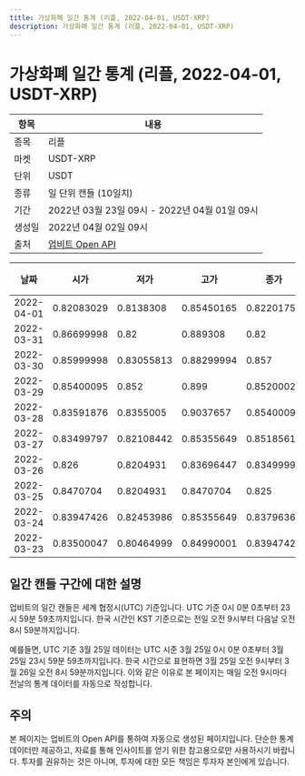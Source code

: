 ```yaml
---
title: 가상화폐 일간 통계 (리플, 2022-04-01, USDT-XRP)
description: 가상화폐 일간 통계 (리플, 2022-04-01, USDT-XRP)
---
```



가상화폐 일간 통계 (리플, 2022-04-01, USDT-XRP)
===

|항목|내용|
|--|--|
|종목|리플|
|마켓|USDT-XRP|
|단위|USDT|
|종류|일 단위 캔들 (10일치)|
|기간|2022년 03월 23일 09시 - 2022년 04월 01일 09시|
|생성일|2022년 04월 02일 09시|
|출처|[업비트 Open API](https://docs.upbit.com)|


|날짜|시가|저가|고가|종가|비고|
|--|--|--|--|--|--|
|2022-04-01|0.82083029|0.8138308|0.85450165|0.82201751|    |
|2022-03-31|0.86699998|0.82|0.889308|0.82|    |
|2022-03-30|0.85999998|0.83055813|0.88299994|0.857|    |
|2022-03-29|0.85400095|0.852|0.899|0.85200028|    |
|2022-03-28|0.83591876|0.8355005|0.9037657|0.85400095|    |
|2022-03-27|0.83499797|0.82108442|0.85355649|0.85185612|    |
|2022-03-26|0.826|0.8204931|0.83696447|0.83499999|    |
|2022-03-25|0.8470704|0.8204931|0.8470704|0.825|    |
|2022-03-24|0.83947426|0.82453986|0.85355649|0.83796368|    |
|2022-03-23|0.83500047|0.80464999|0.84990001|0.83947429|    |


일간 캔들 구간에 대한 설명
---


업비트의 일간 캔들은 세계 협정시(UTC) 기준입니다. 
UTC 기준 0시 0분 0초부터 23시 59분 59초까지입니다. 
한국 시간인 KST 기준으로는 전일 오전 9시부터 다음날 오전 8시 59분까지입니다. 


예를들면, UTC 기준 3월 25일 데이터는 UTC 시준 3월 25일 0시 0분 0초부터 3월 25일 23시 59분 59초까지입니다. 
한국 시간으로 표현하면 3월 25일 오전 9시부터 3월 26일 오전 8시 59분까지입니다. 
이와 같은 이유로 본 페이지는 매일 오전 9시마다 전날의 통계 데이터를 자동으로 작성합니다. 


주의
---


본 페이지는 업비트의 Open API를 통하여 자동으로 생성된 페이지입니다. 
단순한 통계 데이터만 제공하고, 자료를 통해 인사이트를 얻기 위한 참고용으로만 사용하시기 바랍니다. 
투자를 권유하는 것은 아니며, 투자에 대한 모든 책임은 투자자 본인에게 있습니다. 
